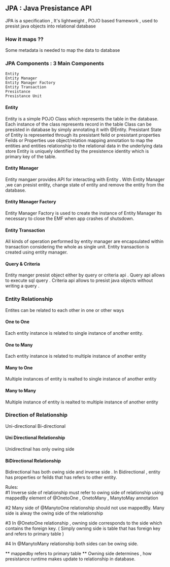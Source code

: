 ## JPA : Java Presistance API 

JPA is a specification , It's lightweight , POJO based framework , used to presist java objects into relational database

### How it maps ??
Some metadata is needed to map the data to database

### JPA Components : 3 Main Components
	Entity 
	Entity Manager 
	Entity Manager Factory
    Entity Transaction
    Presistance
    Presistance Unit

#### Entity
	
Entity is a simple POJO Class which represents the table in the database.
Each instance of the class represents record in the table
Class can be presisted in database by simply annotating it with @Entity.
Presistant State of Entity is represented through its presistant feild or presistant properties
Feilds or Properties use object/relation mapping annotation to map the entities and entities relationship to the relational data in the underlying data store
Entity is uniquely identified by the presistence identity which is primary key of the table.
   
#### Entity Manager
  
Entity mangaer provides API for interacting with Entity . 
With Entity Manager ,we  can presist entity, change state of entity and remove the entity from the database. 
  
#### Entity Manager Factory 
  
Entity Manager Factory is used to create the instance of Entity Manager
Its necessary to close the EMF when app crashes of shutsdown.

#### Entity Transaction

All kinds of operation performed by entity manager are encapsulated within transaction considering the whole as single unit. Entity transaction is created using entity manager.

#### Query & Criteria

Entity manger presist object either by query or criteria api . 
Query api allows to execute sql query .
Criteria api allows to presist java objects without writing a query .


### Entity Relationship

Entites can be related to each other in one or other ways 

#### One to One 
Each entity instance is related to single instance of another entity.

#### One to Many
Each entity instance is related to multiple instance of another entity 

#### Many to One
Multiple instances of entity is realted to single instance of another entity

#### Many to Many
Multiple instance of entity is realted to multiple instance of another entity


### Direction of Relationship

Uni-directional 
Bi-directional 

#### Uni Directional Relationship

Unidirectinal has only owing side

#### BiDirectional Relationship

Bidirectional has both owing side and inverse side .
In Bidirectional ,  entity has properties or feilds that has refers to other entity.

Rules:  
#1 Inverse side of relationship must refer to owing side of relationship using mappedBy element of @OnetoOne , OnetoMany , ManytoMay annotation  

#2 Many side of @ManytoOne relationship should not use mappedBy. Many side is alway the owing side of the relationship

#3 In @OnetoOne relationship , owning side corresponds to the side which contains the foreign key.
( Simply owning side is table that has foreign key and refers to primary table )

#4 In @ManytoMany relationship both sides can be owing side.

** mappedby refers to primary table
** Owning side determines , how presistance runtime makes update to relationship in database.





  
  
   
    



